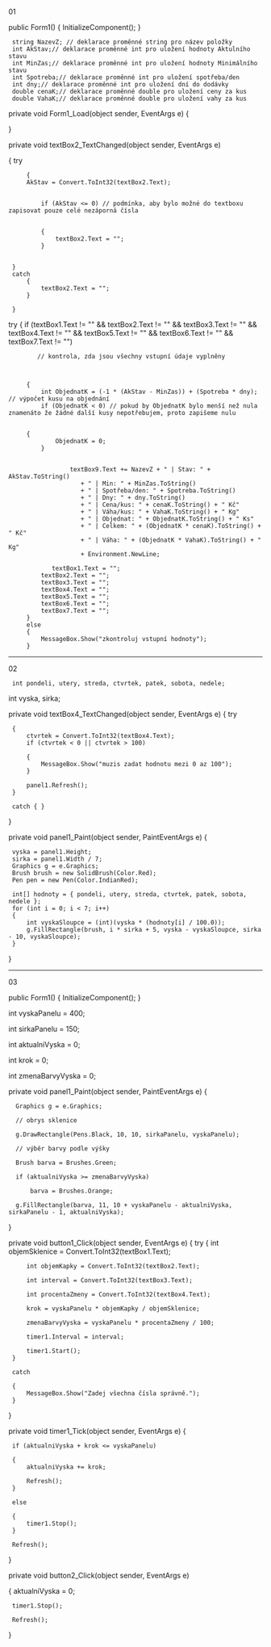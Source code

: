 
 
 
 01
 
  public Form1()
 {
     InitializeComponent();
 }

     string NazevZ; // deklarace proměnné string pro název položky
     int AkStav;// deklarace proměnné int pro uložení hodnoty Aktulního stavu
     int MinZas;// deklarace proměnné int pro uložení hodnoty Minimálního stavu
     int Spotreba;// deklarace proměnné int pro uložení spotřeba/den
     int dny;// deklarace proměnné int pro uložení dní do dodávky
     double cenaK;// deklarace proměnné double pro uložení ceny za kus
     double VahaK;// deklarace proměnné double pro uložení vahy za kus
    


 private void Form1_Load(object sender, EventArgs e)
 {

 }

 private void textBox2_TextChanged(object sender, EventArgs e)


 
 {
     try

     
         {
         AkStav = Convert.ToInt32(textBox2.Text);

  
             if (AkStav <= 0) // podmínka, aby bylo možné do textboxu zapisovat pouze celé nezáporná čísla

      
             {
                 textBox2.Text = "";
             }

      
     }
     catch
         {
             textBox2.Text = "";
         }

     }
 
 
 
 

 try
     {
         if (textBox1.Text != "" && textBox2.Text != "" && textBox3.Text != "" && textBox4.Text != "" && textBox5.Text != "" && textBox6.Text != "" && textBox7.Text != "")
	 
			// kontrola, zda jsou všechny vstupní údaje vyplněny


   
         {
             int ObjednatK = (-1 * (AkStav - MinZas)) + (Spotreba * dny); // výpočet kusu na objednání
             if (ObjednatK < 0) // pokud by ObjednatK bylo menší než nula znamenáto že žádné další kusy nepotřebujem, proto zapišeme nulu

      
         {
                 ObjednatK = 0;
             }


					 textBox9.Text += NazevZ + " | Stav: " + AkStav.ToString()
						+ " | Min: " + MinZas.ToString()
						+ " | Spotřeba/den: " + Spotreba.ToString()
						+ " | Dny: " + dny.ToString()
						+ " | Cena/kus: " + cenaK.ToString() + " Kč"
						+ " | Váha/kus: " + VahaK.ToString() + " Kg"
						+ " | Objednat: " + ObjednatK.ToString() + " Ks"
						+ " | Celkem: " + (ObjednatK * cenaK).ToString() + " Kč"
						+ " | Váha: " + (ObjednatK * VahaK).ToString() + " Kg"
						+ Environment.NewLine;

				textBox1.Text = "";
             textBox2.Text = "";
             textBox3.Text = "";
             textBox4.Text = "";
             textBox5.Text = "";
             textBox6.Text = "";
             textBox7.Text = "";
         }
         else
         {
             MessageBox.Show("zkontroluj vstupní hodnoty");
         }








------------
02


	 int pondeli, utery, streda, ctvrtek, patek, sobota, nedele;
 int vyska, sirka;


 private void textBox4_TextChanged(object sender, EventArgs e)
 {
     try
     
     {
         ctvrtek = Convert.ToInt32(textBox4.Text);
         if (ctvrtek < 0 || ctvrtek > 100)
	 
         {
             MessageBox.Show("muzis zadat hodnotu mezi 0 az 100");
         }
	 
         panel1.Refresh();
     }
     
     catch { }
 }



   private void panel1_Paint(object sender, PaintEventArgs e)
 {

     vyska = panel1.Height;
     sirka = panel1.Width / 7;
     Graphics g = e.Graphics;
     Brush brush = new SolidBrush(Color.Red);
     Pen pen = new Pen(Color.IndianRed);

     int[] hodnoty = { pondeli, utery, streda, ctvrtek, patek, sobota, nedele };
     for (int i = 0; i < 7; i++)
     {
         int vyskaSloupce = (int)(vyska * (hodnoty[i] / 100.0));
         g.FillRectangle(brush, i * sirka + 5, vyska - vyskaSloupce, sirka - 10, vyskaSloupce);
     }


 }



---------
03




  public Form1()
  {
      InitializeComponent();
  }

  int vyskaPanelu = 400;
  
  int sirkaPanelu = 150;
  
  int aktualniVyska = 0;
  
  int krok = 0;
  
  int zmenaBarvyVyska = 0;
  


  private void panel1_Paint(object sender, PaintEventArgs e)
  {

  
      Graphics g = e.Graphics;

      // obrys sklenice
      
      g.DrawRectangle(Pens.Black, 10, 10, sirkaPanelu, vyskaPanelu);

      // výběr barvy podle výšky
      
      Brush barva = Brushes.Green;
      
      if (aktualniVyska >= zmenaBarvyVyska)
      
          barva = Brushes.Orange;

      g.FillRectangle(barva, 11, 10 + vyskaPanelu - aktualniVyska, sirkaPanelu - 1, aktualniVyska);
  }
  

 private void button1_Click(object sender, EventArgs e)
 {
     try
     {
         int objemSklenice = Convert.ToInt32(textBox1.Text);
	 
         int objemKapky = Convert.ToInt32(textBox2.Text);
	 
         int interval = Convert.ToInt32(textBox3.Text);
	 
         int procentaZmeny = Convert.ToInt32(textBox4.Text);

         krok = vyskaPanelu * objemKapky / objemSklenice;
	 
         zmenaBarvyVyska = vyskaPanelu * procentaZmeny / 100;

         timer1.Interval = interval;
	 
         timer1.Start();
     }
     
     catch
     
     {
         MessageBox.Show("Zadej všechna čísla správně.");
     }
 }

 private void timer1_Tick(object sender, EventArgs e)
 {

 
     if (aktualniVyska + krok <= vyskaPanelu)
     
     {
         aktualniVyska += krok;
	 
         Refresh();
     }
     
     else
     
     {
         timer1.Stop();
     }

     Refresh();
 }

 private void button2_Click(object sender, EventArgs e)
 
 {
     aktualniVyska = 0;
     
     timer1.Stop();
     
     Refresh();
 }
  

